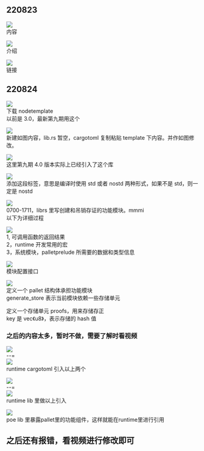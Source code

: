 ## 220823

![](./img/2022-08-23-17-28-57.png)  
内容

![](./img/2022-08-23-17-29-36.png)  
介绍

![](./img/2022-08-23-17-30-29.png)  
链接

## 220824

![](./img/2022-08-24-10-01-11.png)  
下载 nodetemplate  
以前是 3.0，最新第九期用这个

![](./img/2022-08-24-10-13-45.png)  
新建如图内容，lib.rs 暂空，cargotoml 复制粘贴 template 下内容。并作如图修改。

![](./img/2022-08-24-10-24-23.png)  
这里第九期 4.0 版本实际上已经引入了这个库

![](./img/2022-08-24-10-28-02.png)  
添加这段标签，意思是编译时使用 std 或者 nostd 两种形式，如果不是 std，则一定是 nostd

![](./img/2022-08-24-10-36-27.png)  
0700-1711，librs 里写创建和吊销存证的功能模块。mmmi  
以下为详细过程

![](./img/2022-08-24-11-05-59.png)  
1, 可调用函数的返回结果  
2，runtime 开发常用的宏  
3，系统模块，palletprelude 所需要的数据和类型信息

![](./img/2022-08-24-11-08-30.png)  
模块配置接口

![](./img/2022-08-24-11-09-47.png)  
定义一个 pallet 结构体承担功能模块  
generate_store 表示当前模块依赖一些存储单元

定义一个存储单元 proofs，用来存储存正  
key 是 vec《u8》，表示存储的 hash 值

### 之后的内容太多，暂时不做，需要了解时看视频

![](./img/2022-08-24-21-16-58.png)  
--=  
![](./img/2022-08-24-21-17-41.png)  
runtime cargotoml 引入以上两个

![](./img/2022-08-24-21-19-35.png)  
--=  
![](./img/2022-08-24-21-20-15.png)  
runtime lib 里做以上引入

![](./img/2022-08-24-21-22-38.png)  
poe lib 里暴露pallet里的功能组件，这样就能在runtime里进行引用       

## 之后还有报错，看视频进行修改即可     

